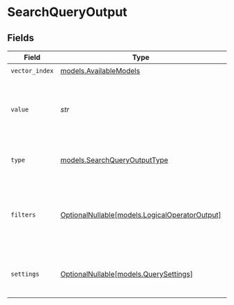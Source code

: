 # SearchQueryOutput


## Fields

| Field                                                                                | Type                                                                                 | Required                                                                             | Description                                                                          | Example                                                                              |
| ------------------------------------------------------------------------------------ | ------------------------------------------------------------------------------------ | ------------------------------------------------------------------------------------ | ------------------------------------------------------------------------------------ | ------------------------------------------------------------------------------------ |
| `vector_index`                                                                       | [models.AvailableModels](../models/availablemodels.md)                               | :heavy_check_mark:                                                                   | N/A                                                                                  |                                                                                      |
| `value`                                                                              | *str*                                                                                | :heavy_check_mark:                                                                   | Query value - can be text, URL, or base64 encoded image                              | This is a text query                                                                 |
| `type`                                                                               | [models.SearchQueryOutputType](../models/searchqueryoutputtype.md)                   | :heavy_check_mark:                                                                   | Type of input (text, url, or base64)                                                 | url                                                                                  |
| `filters`                                                                            | [OptionalNullable[models.LogicalOperatorOutput]](../models/logicaloperatoroutput.md) | :heavy_minus_sign:                                                                   | Optional filters for the query, this is used for filtering individual vector indexes |                                                                                      |
| `settings`                                                                           | [OptionalNullable[models.QuerySettings]](../models/querysettings.md)                 | :heavy_minus_sign:                                                                   | Optional settings for this specific query                                            |                                                                                      |